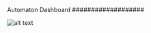 Automaton Dashboard
###################

![alt text](https://photos-3.dropbox.com/t/2/AABm4-IZZTCjQFQ9ZWnxhfW1uYIVRXWpYI59P9c5hmNOmg/12/52189545/png/32x32/1/_/1/2/Screenshot%202017-02-12%2009.38.37.png/EMTzmSgY6K87IAcoBw/Xd0DP3jFuQYEth719qwYlNShbalcaoHxaEzd65z-bVY?size=1280x960&size_mode=3 "Screenshot")
